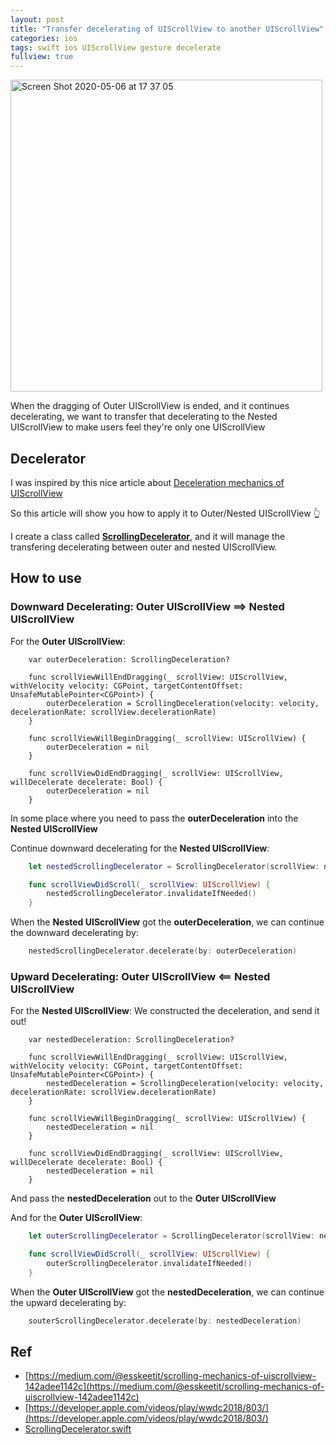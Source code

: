 ```yaml
---
layout: post
title: "Transfer decelerating of UIScrollView to another UIScrollView"
categories: ios
tags: swift ios UIScrollView gesture decelerate
fullview: true
---
```



<img width="499" alt="Screen Shot 2020-05-06 at 17 37 05" src="https://user-images.githubusercontent.com/6329656/81168337-01ce9f80-8fc1-11ea-9816-70a55cb69f29.png">

When the dragging of Outer UIScrollView is ended, and it continues decelerating, we want to transfer that decelerating to the Nested UIScrollView to make users feel they're only one UIScrollView

## Decelerator

I was inspired by this nice article about [Deceleration mechanics of UIScrollView](https://medium.com/@esskeetit/scrolling-mechanics-of-uiscrollview-142adee1142c) 

So this article will show you how to apply it to Outer/Nested UIScrollView 👆

I create a class called **[ScrollingDecelerator](https://gist.github.com/levantAJ/7860d3053324e4fc20e12d5dd3c51fb1)**, and it will manage the transfering decelerating between outer and nested UIScrollView.


## How to use

### Downward Decelerating: Outer UIScrollView ==> Nested UIScrollView

For the **Outer UIScrollView**:

```
    var outerDeceleration: ScrollingDeceleration?

    func scrollViewWillEndDragging(_ scrollView: UIScrollView, withVelocity velocity: CGPoint, targetContentOffset: UnsafeMutablePointer<CGPoint>) {
        outerDeceleration = ScrollingDeceleration(velocity: velocity, decelerationRate: scrollView.decelerationRate)
    }

    func scrollViewWillBeginDragging(_ scrollView: UIScrollView) {
        outerDeceleration = nil
    }

    func scrollViewDidEndDragging(_ scrollView: UIScrollView, willDecelerate decelerate: Bool) {
        outerDeceleration = nil
    }
```

In some place where you need to pass the **outerDeceleration** into the **Nested UIScrollView**


Continue downward decelerating for the **Nested UIScrollView**:

```swift
    let nestedScrollingDecelerator = ScrollingDecelerator(scrollView: nestedScrollView)

    func scrollViewDidScroll(_ scrollView: UIScrollView) {
        nestedScrollingDecelerator.invalidateIfNeeded()
    }
```

When the **Nested UIScrollView** got the **outerDeceleration**, we can continue the downward decelerating by:

```swift
    nestedScrollingDecelerator.decelerate(by: outerDeceleration)

```

### Upward Decelerating: Outer UIScrollView <== Nested UIScrollView

For the **Nested UIScrollView**: We constructed the deceleration, and send it out!
 

```
    var nestedDeceleration: ScrollingDeceleration?

    func scrollViewWillEndDragging(_ scrollView: UIScrollView, withVelocity velocity: CGPoint, targetContentOffset: UnsafeMutablePointer<CGPoint>) {
        nestedDeceleration = ScrollingDeceleration(velocity: velocity, decelerationRate: scrollView.decelerationRate)
    }

    func scrollViewWillBeginDragging(_ scrollView: UIScrollView) {
        nestedDeceleration = nil
    }

    func scrollViewDidEndDragging(_ scrollView: UIScrollView, willDecelerate decelerate: Bool) {
        nestedDeceleration = nil
    }
```

And pass the **nestedDeceleration** out to the **Outer UIScrollView**


And for the **Outer UIScrollView**:

```swift
    let outerScrollingDecelerator = ScrollingDecelerator(scrollView: nestedScrollView)

    func scrollViewDidScroll(_ scrollView: UIScrollView) {
        outerScrollingDecelerator.invalidateIfNeeded()
    }
```

When the **Outer UIScrollView** got the **nestedDeceleration**, we can continue the upward decelerating by:

```swift
    souterScrollingDecelerator.decelerate(by: nestedDeceleration)

```

## Ref

- [https://medium.com/@esskeetit/scrolling-mechanics-of-uiscrollview-142adee1142c](https://medium.com/@esskeetit/scrolling-mechanics-of-uiscrollview-142adee1142c)
- [https://developer.apple.com/videos/play/wwdc2018/803/](https://developer.apple.com/videos/play/wwdc2018/803/)
- [ScrollingDecelerator.swift](https://gist.github.com/levantAJ/7860d3053324e4fc20e12d5dd3c51fb1)


